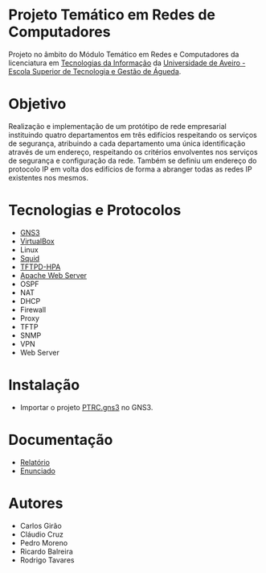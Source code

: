 # Projeto Temático em Redes de Computadores
Projeto no âmbito do Módulo Temático em Redes e Computadores da licenciatura em [Tecnologias da Informação](https://www.ua.pt/pt/curso/63) da [Universidade de Aveiro - Escola Superior de Tecnologia e Gestão de Águeda](https://www.ua.pt/pt/estga).

# Objetivo
Realização e implementação de um protótipo de rede empresarial instituindo quatro departamentos em três edifícios respeitando os serviços de segurança, atribuindo a cada departamento uma única identificação através de um endereço, respeitando os critérios envolventes nos serviços de segurança e configuração da rede. Também se definiu um endereço do protocolo IP em volta dos edifícios de forma a abranger todas as redes IP existentes nos mesmos.

# Tecnologias e Protocolos
- [GNS3](https://www.gns3.com/)
- [VirtualBox](https://www.virtualbox.org/)
- Linux
- [Squid](http://www.squid-cache.org/)
- [TFTPD-HPA](http://chschneider.eu/linux/server/tftpd-hpa.shtml)
- [Apache Web Server](https://httpd.apache.org/)
- OSPF
- NAT
- DHCP
- Firewall
- Proxy
- TFTP
- SNMP
- VPN
- Web Server

# Instalação
- Importar o projeto [PTRC.gns3](app/PTRC.gns3) no GNS3.

# Documentação
- [Relatório](report.pdf)
- [Enunciado](outline.pdf)

# Autores
- Carlos Girão
- Cláudio Cruz
- Pedro Moreno
- Ricardo Balreira
- Rodrigo Tavares
